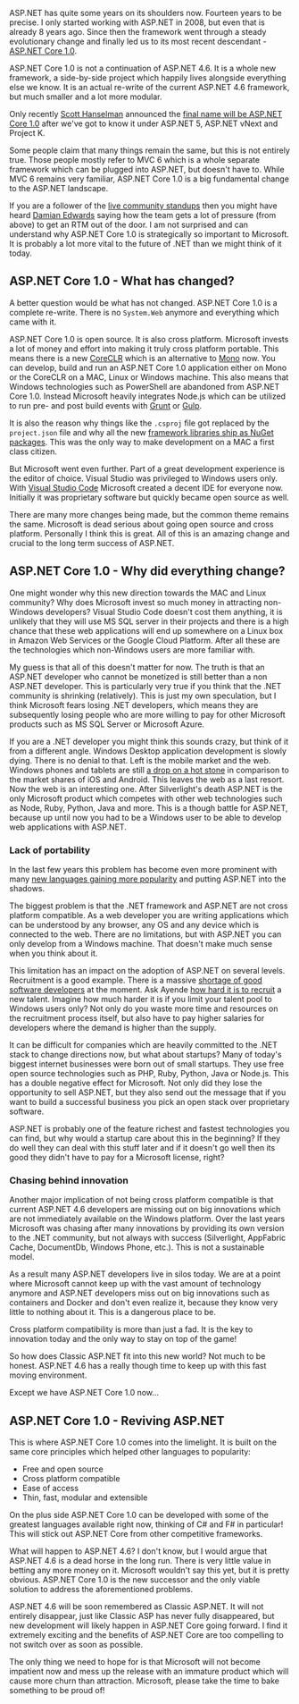 <!--
    Published: 2016-02-03 02:04
    Author: Dustin Moris Gorski
    Title: Understanding ASP.NET Core 1.0 (ASP.NET 5) and why it will replace Classic ASP.NET
    Tags: aspnet-core aspnet dotnet
-->
ASP.NET has quite some years on its shoulders now. Fourteen years to be precise. I only started working with ASP.NET in 2008, but even that is already 8 years ago. Since then the framework went through a steady evolutionary change and finally led us to its most recent descendant - [ASP.NET Core 1.0](https://get.asp.net/).

ASP.NET Core 1.0 is not a continuation of ASP.NET 4.6. It is a whole new framework, a side-by-side project which happily lives alongside everything else we know. It is an actual re-write of the current ASP.NET 4.6 framework, but much smaller and a lot more modular.

Only recently [Scott Hanselman](https://twitter.com/shanselman) announced the [final name will be ASP.NET Core 1.0](http://www.hanselman.com/blog/ASPNET5IsDeadIntroducingASPNETCore10AndNETCore10.aspx) after we've got to know it under ASP.NET 5, ASP.NET vNext and Project K.

Some people claim that many things remain the same, but this is not entirely true. Those people mostly refer to MVC 6 which is a whole separate framework which can be plugged into ASP.NET, but doesn't have to. While MVC 6 remains very familiar, ASP.NET Core 1.0 is a big fundamental change to the ASP.NET landscape.

If you are a follower of the [live community standups](https://live.asp.net/) then you might have heard [Damian Edwards](https://twitter.com/DamianEdwards) saying how the team gets a lot of pressure (from above) to get an RTM out of the door. I am not surprised and can understand why ASP.NET Core 1.0 is strategically so important to Microsoft. It is probably a lot more vital to the future of .NET than we might think of it today.

## ASP.NET Core 1.0 - What has changed?

A better question would be what has not changed. ASP.NET Core 1.0 is a complete re-write. There is no `System.Web` anymore and everything which came with it.

ASP.NET Core 1.0 is open source. It is also cross platform. Microsoft invests a lot of money and effort into making it truly cross platform portable. This means there is a new [CoreCLR](https://github.com/dotnet/coreclr) which is an alternative to [Mono](http://www.mono-project.com/) now. You can develop, build and run an ASP.NET Core 1.0 application either on Mono or the CoreCLR on a MAC, Linux or Windows machine. This also means that Windows technologies such as PowerShell are abandoned from ASP.NET Core 1.0. Instead Microsoft heavily integrates Node.js which can be utilized to run pre- and post build events with [Grunt](http://gruntjs.com/) or [Gulp](http://gulpjs.com/).

It is also the reason why things like the `.csproj` file got replaced by the `project.json` file and why all the new [framework libraries ship as NuGet packages](https://www.nuget.org/profiles/dotnetframework?showAllPackages=True). This was the only way to make development on a MAC a first class citizen.

But Microsoft went even further. Part of a great development experience is the editor of choice. Visual Studio was privileged to Windows users only. With [Visual Studio Code](https://code.visualstudio.com/) Microsoft created a decent IDE for everyone now. Initially it was proprietary software but quickly became open source as well.

There are many more changes being made, but the common theme remains the same. Microsoft is dead serious about going open source and cross platform. Personally I think this is great. All of this is an amazing change and crucial to the long term success of ASP.NET.

## ASP.NET Core 1.0 - Why did everything change?

One might wonder why this new direction towards the MAC and Linux community? Why does Microsoft invest so much money in attracting non-Windows developers? Visual Studio Code doesn't cost them anything, it is unlikely that they will use MS SQL server in their projects and there is a high chance that these web applications will end up somewhere on a Linux box in Amazon Web Services or the Google Cloud Platform. After all these are the technologies which non-Windows users are more familiar with.

My guess is that all of this doesn't matter for now. The truth is that an ASP.NET developer who cannot be monetized is still better than a non ASP.NET developer. This is particularly very true if you think that the .NET community is shrinking (relatively). This is just my own speculation, but I think Microsoft fears losing .NET developers, which means they are subsequently losing people who are more willing to pay for other Microsoft products such as MS SQL Server or Microsoft Azure.

If you are a .NET developer you might think this sounds crazy, but think of it from a different angle. Windows Desktop application development is slowly dying. There is no denial to that. Left is the mobile market and the web. Windows phones and tablets are still [a drop on a hot stone](http://www.winbeta.org/news/windows-phone-market-share-drops-1-7-percent) in comparison to the market shares of iOS and Android. This leaves the web as a last resort. Now the web is an interesting one. After Silverlight's death ASP.NET is the only Microsoft product which competes with other web technologies such as Node, Ruby, Python, Java and more. This is a though battle for ASP.NET, because up until now you had to be a Windows user to be able to develop web applications with ASP.NET.

### Lack of portability

In the last few years this problem has become even more prominent with many [new languages gaining more popularity](http://www.infoworld.com/article/2840235/application-development/9-cutting-edge-programming-languages-worth-learning-next.html) and putting ASP.NET into the shadows.

The biggest problem is that the .NET framework and ASP.NET are not cross platform compatible. As a web developer you are writing applications which can be understood by any browser, any OS and any device which is connected to the web. There are no limitations, but with ASP.NET you can only develop from a Windows machine. That doesn't make much sense when you think about it.

This limitation has an impact on the adoption of ASP.NET on several levels. Recruitment is a good example. There is a massive [shortage of good software developers](http://techcrunch.com/2015/06/09/software-is-eating-the-job-market/) at the moment. Ask Ayende [how hard it is to recruit](https://ayende.com/blog/172899/recruiting-good-people-is-hard) a new talent. Imagine how much harder it is if you limit your talent pool to Windows users only? Not only do you waste more time and resources on the recruitment process itself, but also have to pay higher salaries for developers where the demand is higher than the supply.

It can be difficult for companies which are heavily committed to the .NET stack to change directions now, but what about startups? Many of today's biggest internet businesses were born out of small startups. They use free open source technologies such as PHP, Ruby, Python, Java or Node.js. This has a double negative effect for Microsoft. Not only did they lose the opportunity to sell ASP.NET, but they also send out the message that if you want to build a successful business you pick an open stack over proprietary software.

ASP.NET is probably one of the feature richest and fastest technologies you can find, but why would a startup care about this in the beginning? If they do well they can deal with this stuff later and if it doesn't go well then its good they didn't have to pay for a Microsoft license, right?

### Chasing behind innovation

Another major implication of not being cross platform compatible is that current ASP.NET 4.6 developers are missing out on big innovations which are not immediately available on the Windows platform. Over the last years Microsoft was chasing after many innovations by providing its own version to the .NET community, but not always with success (Silverlight, AppFabric Cache, DocumentDb, Windows Phone, etc.). This is not a sustainable model.

As a result many ASP.NET developers live in silos today. We are at a point where Microsoft cannot keep up with the vast amount of technology anymore and ASP.NET developers miss out on big innovations such as containers and Docker and don't even realize it, because they know very little to nothing about it. This is a dangerous place to be.

Cross platform compatibility is more than just a fad. It is the key to innovation today and the only way to stay on top of the game!

So how does Classic ASP.NET fit into this new world? Not much to be honest. ASP.NET 4.6 has a really though time to keep up with this fast moving environment.

Except we have ASP.NET Core 1.0 now...

## ASP.NET Core 1.0 - Reviving ASP.NET

This is where ASP.NET Core 1.0 comes into the limelight. It is built on the same core principles which helped other languages to popularity:

-   Free and open source
-   Cross platform compatible
-   Ease of access
-   Thin, fast, modular and extensible

On the plus side ASP.NET Core 1.0 can be developed with some of the greatest languages available right now, thinking of C# and F# in particular! This will stick out ASP.NET Core from other competitive frameworks.

 What will happen to ASP.NET 4.6? I don't know, but I would argue that ASP.NET 4.6 is a dead horse in the long run. There is very little value in betting any more money on it. Microsoft wouldn't say this yet, but it is pretty obvious. ASP.NET Core 1.0 is the new successor and the only viable solution to address the aforementioned problems.

ASP.NET 4.6 will be soon remembered as Classic ASP.NET. It will not entirely disappear, just like Classic ASP has never fully disappeared, but new development will likely happen in ASP.NET Core going forward. I find it extremely exciting and the benefits of ASP.NET Core are too compelling to not switch over as soon as possible.

The only thing we need to hope for is that Microsoft will not become impatient now and mess up the release with an immature product which will cause more churn than attraction. Microsoft, please take the time to bake something to be proud of!